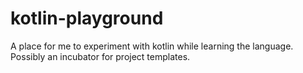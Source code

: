 # kotlin-playground

A place for me to experiment with kotlin while learning the language. Possibly an incubator for project templates.
